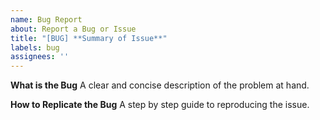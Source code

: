 ```yaml
---
name: Bug Report
about: Report a Bug or Issue
title: "[BUG] **Summary of Issue**"
labels: bug
assignees: ''
---
```


**What is the Bug**
A clear and concise description of the problem at hand.

**How to Replicate the Bug**
A step by step guide to reproducing the issue.
